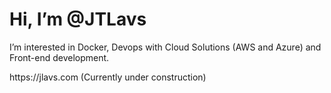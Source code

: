 
<h1> Hi, I’m @JTLavs</h1>
<p>I’m interested in Docker, Devops with Cloud Solutions (AWS and Azure) and Front-end development.</p>
https://jlavs.com (Currently under construction)
